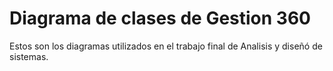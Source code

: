 # Diagrama de clases de Gestion 360
Estos son los diagramas utilizados en el trabajo final de Analisis y diseñó de sistemas.
